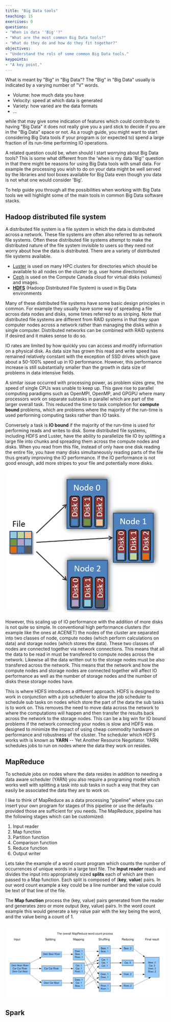 ```yaml
---
title: "Big Data tools"
teaching: 15
exercises: 0
questions:
- "When is data ''Big''?"
- "What are the most common Big Data tools?"
- "What do they do and how do they fit together?"
objectives:
- "Understand the rols of some common Big Data tools."
keypoints:
- "A key point."
---
```


What is meant by "Big" in "Big Data"? The "Big" in "Big Data" usually is indicated by a varying number of "V" words.

* Volume: how much data you have
* Velocity: speed at which data is generated
* Variety: how varied are the data formats
* ...

while that may give some indication of features which could contribute to having "Big Data" it does not really give you a yard stick to decide if you are in the "Big Data" space or not. As a rough guide, you might want to start considering Big Data tools if your program is (or expected to) spend a large fraction of its run-time performing IO operations.

A related question could be, when should I start worrying about Big Data tools? This is some what different from the 'when is my data 'Big'' question in that there might be reasons for using Big Data tools with small data. For example the processing you wish to do on your data might be well served by the libraries and tool boxes available for Big Data even though you data is not what one would consider 'Big'.

To help guide you through all the possibilities when working with Big Data tools we will highlight some of the main tools in common Big Data software stacks.

## Hadoop distributed file system
A distributed file system is a file system in which the data is distributed across a network. These file systems are often also referred to as network file systems. Often these distributed file systems attempt to make the distributed nature of the file system invisible to users so they need not worry about how the data is distributed. There are a variety of distributed file systems available.
* [Luster](https://en.wikipedia.org/wiki/Lustre_(file_system)) is used on many HPC clusters for directories which should be available to all nodes on the cluster (e.g. user home directories)
* [Ceph](https://en.wikipedia.org/wiki/Ceph_(software)) is used on the Compute Canada cloud for virtual disks (volumes) and images.
* **[HDFS](https://en.wikipedia.org/wiki/Apache_Hadoop#Hadoop_distributed_file_system)**  (Hadoop Distributed File System) is used in Big Data environments

Many of these distributed file systems have some basic design principles in common. For example they usually have some way of spreading a file across data nodes and disks, some times referred to as striping. Note that distributed file systems are different from RAID systems in that they span computer nodes across a network rather than managing the disks within a single computer. Distributed networks can be combined with RAID systems if desired and it makes sense to do so.

IO rates are limited by how quickly you can access and modify information on a physical disk. As data size has grown this read and write speed has remained relatively constant with the exception of SSD drives which gave about a 50-100% speed up in IO performance. However, this performance increase is still substantially smaller than the growth in data size of problems in data intensive fields.

A similar issue occurred with processing power, as problem sizes grew, the speed of single CPUs was unable to keep up. This gave rise to parallel computing paradigms such as OpenMPI, OpenMP, and GPGPU where many processors work on separate subtasks in parallel which are part of the larger overall task. This reduced the time to task completion for **compute bound** problems, which are problems where the majority of the run-time is used performing computing tasks rather than IO tasks.

Conversely a task is **IO bound** if the majority of the run-time is used for performing reads and writes to disk. Some distributed file systems, including HDFS and Luster, have the ability to parallelize file IO by splitting a large file into chunks and spreading them across the compute nodes and disks. When you read from this file, instead of only have one disk reading the entire file, you have many disks simultaneously reading parts of the file thus greatly improving the IO performance. If the IO performance is not good enough, add more stripes to your file and potentially more disks.

![HDfS node and disk layout](../fig/big_data_tools/HDFS-node-disk-layout.png)

However, this scaling up of IO performance with the addition of more disks is not quite so simple. In conventional high performance clusters (for example like the ones at ACENET) the nodes of the cluster are separated into two classes of node, compute nodes (which perform calculations on data) and storage nodes (which stores the data). These two classes of nodes are connected together via network connections. This means that all the data to be read in must be transfered to compute nodes across the network. Likewise all the data written out to the storage nodes must be also transfered across the network. This means that the network and how the compute nodes and storage nodes are connected together will affect IO performance as well as the number of storage nodes and the number of disks these storage nodes have. 

This is where HDFS introduces a different approach. HDFS is designed to work in conjunction with a job scheduler to allow the job scheduler to schedule sub tasks on nodes which store the part of the data the sub tasks is to work on. This removes the need to move data across the network to where the computations will happen and then transfer the results back across the network to the storage nodes. This can be a big win for IO bound problems if the network connecting your nodes is slow and HDFS was designed to minimize the impact of using cheap commodity hardware on performance and robustness of the cluster. The scheduler which HDFS works with is known as **YARN** -- Yet Another Resource Negotiator. YARN schedules jobs to run on nodes where the data they work on resides.

## MapReduce

To schedule jobs on nodes where the data resides in addition to needing a data aware scheduler (YARN) you also require a programing model which works well with splitting a task into sub tasks in such a way that they can easily be associated the data they are to work on. 

I like to think of MapReduce as a data processing "pipeline" where you can insert your own program for stages of this pipeline or use the defaults provided those are sufficient for you needs. The MapReduce, pipeline has the following stages which can be customized:
1. Input reader
2. Map function
3. Partition function
4. Comparison function
5. Reduce function
6. Output writer

Lets take the example of a word count program which counts the number of occurrences of unique words in a large text file.
The **Input reader** reads and divides the input into appropriately sized **splits** each of which are then passed to a Map function. Each split is composed of (**key**, **value**) pairs. In our word count example a key could be a line number and the value could be text of that line of the file. 

The **Map function** process the (key, value) pairs generated from the reader and generates zero or more output (key, value) pairs. In the word count example this would generate a key value pair with the key being the word, and the value being a count of 1.

![MapReduce word count example](../fig/big_data_tools/MapReduceWordCount_TP.png)

## Spark

